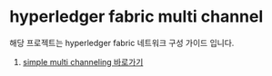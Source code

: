 # hyperledger fabric multi channel 

해당 프로젝트는 hyperledger fabric 네트워크 구성 가이드 입니다.



1. [simple multi channeling 바로가기](https://github.com/pjt3591oo/hyperledger-fabric-multi-channel)

